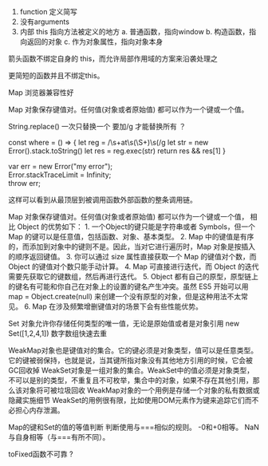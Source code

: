 

1. function 定义简写
2. 没有arguments
3. 内部 this 指向方法被定义的地方
    a. 普通函数，指向window
    b. 构造函数，指向返回的对象
    c. 作为对象属性，指向对象本身
    

箭头函数不绑定自身的 this，而允许局部作用域的方案来沿袭处理之

更简短的函数并且不绑定this。



Map 浏览器兼容性好

Map 对象保存键值对。任何值(对象或者原始值) 都可以作为一个键或一个值。




String.replace() 一次只替换一个 要加/g 才能替换所有  ？






const where = () => {
    let reg = /\s+at\s(\S+)\s\(/g
    let str = new Error().stack.toString()
    let res = reg.exec(str)
    return res && res[1]
}

var err = new Error("my error");  
Error.stackTraceLimit = Infinity;  
throw err;

这样可以看到从最顶层到被调用函数外部函数的整条调用链。




Map 对象保存键值对。任何值(对象或者原始值) 都可以作为一个键或一个值， 相比 Object 的优势如下：
    1. 一个Object的键只能是字符串或者 Symbols，但一个 Map 的键可以是任意值，包括函数、对象、基本类型。
    2. Map 中的键值是有序的，而添加到对象中的键则不是。因此，当对它进行遍历时，Map 对象是按插入的顺序返回键值。
    3. 你可以通过 size 属性直接获取一个 Map 的键值对个数，而 Object 的键值对个数只能手动计算。
    4. Map 可直接进行迭代，而 Object 的迭代需要先获取它的键数组，然后再进行迭代。
    5. Object 都有自己的原型，原型链上的键名有可能和你自己在对象上的设置的键名产生冲突。虽然 ES5 开始可以用 map = Object.create(null) 来创建一个没有原型的对象，但是这种用法不太常见。
    6. Map 在涉及频繁增删键值对的场景下会有些性能优势。


Set 对象允许你存储任何类型的唯一值，无论是原始值或者是对象引用
    new Set([1,2,4,1]) 数字数组快速去重


WeakMap对象也是键值对的集合。它的键必须是对象类型，值可以是任意类型。它的键被弱保持，也就是说，当其键所指对象没有其他地方引用的时候，它会被GC回收掉
WeakSet对象是一组对象的集合。WeakSet中的值必须是对象类型，不可以是别的类型，不重复且不可枚举，集合中的对象，如果不存在其他引用，那么该对象将可被垃圾回收
    WeakMap对象的一个用例是存储一个对象的私有数据或隐藏实施细节
    WeakSet的用例很有限，比如使用DOM元素作为键来追踪它们而不必担心内存泄漏。


Map的键和Set的值的等值判断
    判断使用与===相似的规则。
    -0和+0相等。
    NaN与自身相等（与===有所不同）。



toFixed函数不可靠 ?